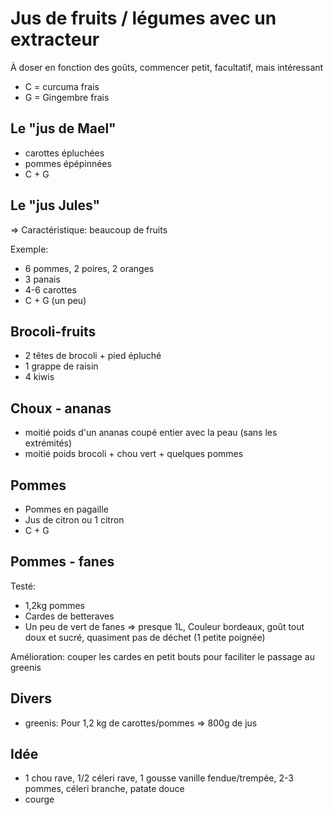 # Jus de fruits / légumes avec un extracteur

À doser en fonction des goûts, commencer petit, facultatif, mais intéressant
* C = curcuma frais
* G = Gingembre frais

## Le "jus de Mael"

* carottes épluchées
* pommes épépinnées
* C + G

## Le "jus Jules"

=> Caractéristique: beaucoup de fruits

Exemple:
* 6 pommes, 2 poires, 2 oranges
* 3 panais
* 4-6 carottes
* C + G (un peu)

## Brocoli-fruits

* 2 têtes de brocoli + pied épluché
* 1 grappe de raisin
* 4 kiwis

## Choux - ananas

* moitié poids d'un ananas coupé entier avec la peau (sans les extrémités)
* moitié poids brocoli + chou vert + quelques pommes

## Pommes

* Pommes en pagaille
* Jus de citron ou 1 citron
* C + G

## Pommes - fanes

Testé:
* 1,2kg pommes
* Cardes de betteraves
* Un peu de vert de fanes
=> presque 1L, Couleur bordeaux, goût tout doux et sucré, quasiment pas de déchet (1 petite poignée)

Amélioration: couper les cardes en petit bouts pour faciliter le passage au greenis

## Divers

* greenis: Pour 1,2 kg de carottes/pommes => 800g de jus

## Idée

* 1 chou rave, 1/2 céleri rave, 1 gousse vanille fendue/trempée, 2-3 pommes, céleri branche, patate douce
* courge
